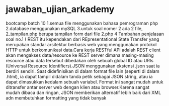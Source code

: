 # jawaban_ujian_arkademy
bootcamp batch 10
1.semua file menggunakan bahasa pemrograman php
2.database menggunakan mySQL
3.untuk soal nomer 2 ada 2 file, 2_tampilan.php berupa tampilan form dari file 2.php
4 Tambahan penjelasan soal no.1 ( REST itu kependakan dari REpresentational State Transfer yang merupakan standar arsitektur berbasis web yang menggunakan protokol HTTP untuk berkomunikasi data.Cara kerja RESTful API adalah REST client akan mengakses data/resource ke REST server dimana masing-masing resource atau data tersebut dibedakan oleh sebuah global ID atau URIs (Universal Resource Identifiers).JSON menggunakan ekstensi .json saat ia berdiri sendiri. Saat didefinisikan di dalam format file lain (seperti di dalam .html), ia dapat tampil didalam tanda petik sebagai JSON string, atau ia dapat dimasukkan kedalam sebuah variabel. Format ini sangat mudah untuk ditransfer antar server web dengan klien atau browser.Karena sangat mudah dibaca dan ringan, JSON memberikan alternatif lebih baik dari XML adn membutuhkan formatting yang tidak banyak
